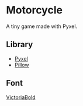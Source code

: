 ﻿
# Motorcycle

A tiny game made with Pyxel.

## Library

- [Pyxel](https://github.com/kitao/pyxel/blob/main/README.md)
- [Pillow](https://pypi.org/project/pillow/)

## Font

[VictoriaBold](https://opengameart.org/content/a-package-of-8-bit-fonts-for-grafx2-and-linux)
